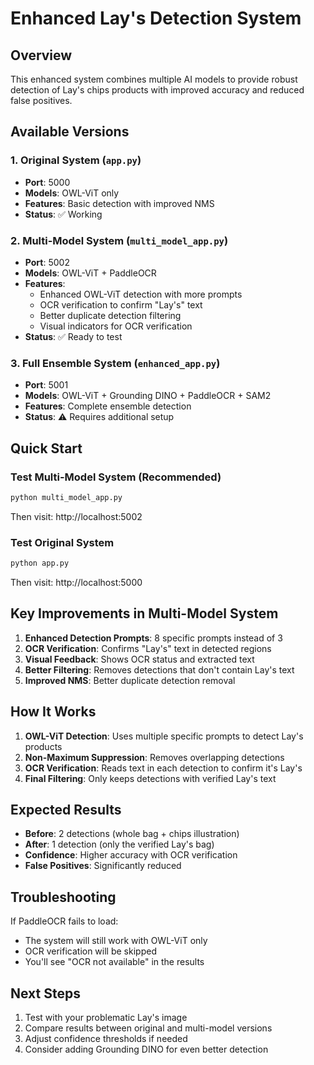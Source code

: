 # Enhanced Lay's Detection System

## Overview
This enhanced system combines multiple AI models to provide robust detection of Lay's chips products with improved accuracy and reduced false positives.

## Available Versions

### 1. Original System (`app.py`)
- **Port**: 5000
- **Models**: OWL-ViT only
- **Features**: Basic detection with improved NMS
- **Status**: ✅ Working

### 2. Multi-Model System (`multi_model_app.py`) 
- **Port**: 5002
- **Models**: OWL-ViT + PaddleOCR
- **Features**: 
  - Enhanced OWL-ViT detection with more prompts
  - OCR verification to confirm "Lay's" text
  - Better duplicate detection filtering
  - Visual indicators for OCR verification
- **Status**: ✅ Ready to test

### 3. Full Ensemble System (`enhanced_app.py`)
- **Port**: 5001
- **Models**: OWL-ViT + Grounding DINO + PaddleOCR + SAM2
- **Features**: Complete ensemble detection
- **Status**: ⚠️ Requires additional setup

## Quick Start

### Test Multi-Model System (Recommended)
```bash
python multi_model_app.py
```
Then visit: http://localhost:5002

### Test Original System
```bash
python app.py
```
Then visit: http://localhost:5000

## Key Improvements in Multi-Model System

1. **Enhanced Detection Prompts**: 8 specific prompts instead of 3
2. **OCR Verification**: Confirms "Lay's" text in detected regions
3. **Visual Feedback**: Shows OCR status and extracted text
4. **Better Filtering**: Removes detections that don't contain Lay's text
5. **Improved NMS**: Better duplicate detection removal

## How It Works

1. **OWL-ViT Detection**: Uses multiple specific prompts to detect Lay's products
2. **Non-Maximum Suppression**: Removes overlapping detections
3. **OCR Verification**: Reads text in each detection to confirm it's Lay's
4. **Final Filtering**: Only keeps detections with verified Lay's text

## Expected Results

- **Before**: 2 detections (whole bag + chips illustration)
- **After**: 1 detection (only the verified Lay's bag)
- **Confidence**: Higher accuracy with OCR verification
- **False Positives**: Significantly reduced

## Troubleshooting

If PaddleOCR fails to load:
- The system will still work with OWL-ViT only
- OCR verification will be skipped
- You'll see "OCR not available" in the results

## Next Steps

1. Test with your problematic Lay's image
2. Compare results between original and multi-model versions
3. Adjust confidence thresholds if needed
4. Consider adding Grounding DINO for even better detection
